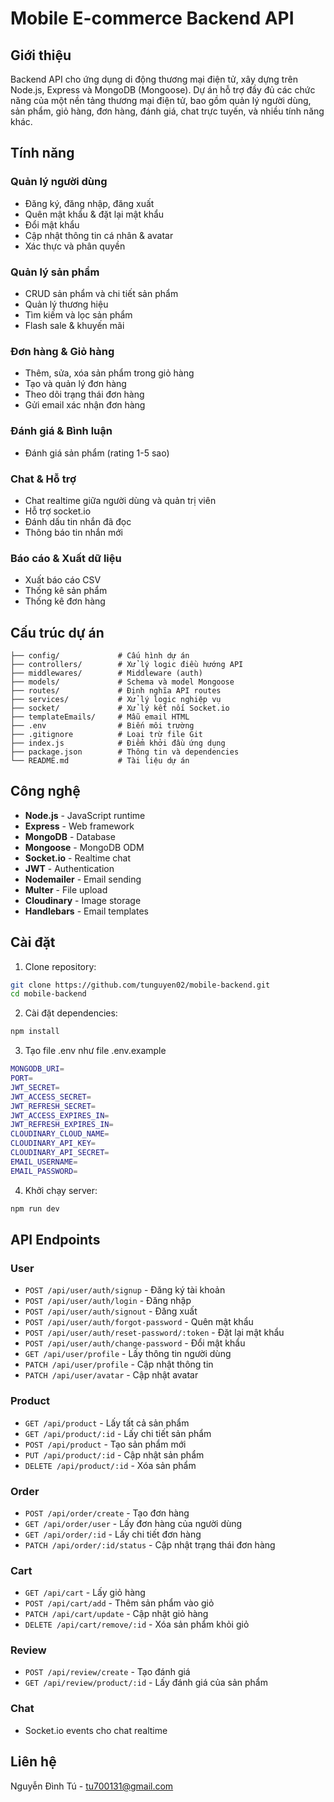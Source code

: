 # Mobile E-commerce Backend API

## Giới thiệu

Backend API cho ứng dụng di động thương mại điện tử, xây dựng trên Node.js, Express và MongoDB (Mongoose). Dự án hỗ trợ đầy đủ các chức năng của một nền tảng thương mại điện tử, bao gồm quản lý người dùng, sản phẩm, giỏ hàng, đơn hàng, đánh giá, chat trực tuyến, và nhiều tính năng khác.

## Tính năng

### Quản lý người dùng
- Đăng ký, đăng nhập, đăng xuất
- Quên mật khẩu & đặt lại mật khẩu
- Đổi mật khẩu
- Cập nhật thông tin cá nhân & avatar
- Xác thực và phân quyền

### Quản lý sản phẩm
- CRUD sản phẩm và chi tiết sản phẩm
- Quản lý thương hiệu
- Tìm kiếm và lọc sản phẩm
- Flash sale & khuyến mãi

### Đơn hàng & Giỏ hàng
- Thêm, sửa, xóa sản phẩm trong giỏ hàng
- Tạo và quản lý đơn hàng
- Theo dõi trạng thái đơn hàng
- Gửi email xác nhận đơn hàng

### Đánh giá & Bình luận
- Đánh giá sản phẩm (rating 1-5 sao)

### Chat & Hỗ trợ
- Chat realtime giữa người dùng và quản trị viên
- Hỗ trợ socket.io
- Đánh dấu tin nhắn đã đọc
- Thông báo tin nhắn mới


### Báo cáo & Xuất dữ liệu
- Xuất báo cáo CSV
- Thống kê sản phẩm
- Thống kê đơn hàng

## Cấu trúc dự án

```
├── config/             # Cấu hình dự án
├── controllers/        # Xử lý logic điều hướng API
├── middlewares/        # Middleware (auth)
├── models/             # Schema và model Mongoose
├── routes/             # Định nghĩa API routes
├── services/           # Xử lý logic nghiệp vụ
├── socket/             # Xử lý kết nối Socket.io
├── templateEmails/     # Mẫu email HTML
├── .env                # Biến môi trường
├── .gitignore          # Loại trừ file Git
├── index.js            # Điểm khởi đầu ứng dụng
├── package.json        # Thông tin và dependencies
└── README.md           # Tài liệu dự án
```

## Công nghệ

- **Node.js** - JavaScript runtime
- **Express** - Web framework
- **MongoDB** - Database
- **Mongoose** - MongoDB ODM
- **Socket.io** - Realtime chat
- **JWT** - Authentication
- **Nodemailer** - Email sending
- **Multer** - File upload
- **Cloudinary** - Image storage
- **Handlebars** - Email templates

## Cài đặt

1. Clone repository:
```bash
git clone https://github.com/tunguyen02/mobile-backend.git
cd mobile-backend
```

2. Cài đặt dependencies:
```bash
npm install
```

3. Tạo file .env như file .env.example
```bash
MONGODB_URI=
PORT=
JWT_SECRET=
JWT_ACCESS_SECRET=
JWT_REFRESH_SECRET=
JWT_ACCESS_EXPIRES_IN=
JWT_REFRESH_EXPIRES_IN=
CLOUDINARY_CLOUD_NAME=
CLOUDINARY_API_KEY=
CLOUDINARY_API_SECRET=
EMAIL_USERNAME=
EMAIL_PASSWORD=
```

4. Khởi chạy server:
```bash
npm run dev
```

## API Endpoints

### User
- `POST /api/user/auth/signup` - Đăng ký tài khoản
- `POST /api/user/auth/login` - Đăng nhập
- `POST /api/user/auth/signout` - Đăng xuất
- `POST /api/user/auth/forgot-password` - Quên mật khẩu
- `POST /api/user/auth/reset-password/:token` - Đặt lại mật khẩu
- `POST /api/user/auth/change-password` - Đổi mật khẩu
- `GET /api/user/profile` - Lấy thông tin người dùng
- `PATCH /api/user/profile` - Cập nhật thông tin
- `PATCH /api/user/avatar` - Cập nhật avatar

### Product
- `GET /api/product` - Lấy tất cả sản phẩm
- `GET /api/product/:id` - Lấy chi tiết sản phẩm
- `POST /api/product` - Tạo sản phẩm mới
- `PUT /api/product/:id` - Cập nhật sản phẩm
- `DELETE /api/product/:id` - Xóa sản phẩm

### Order
- `POST /api/order/create` - Tạo đơn hàng
- `GET /api/order/user` - Lấy đơn hàng của người dùng
- `GET /api/order/:id` - Lấy chi tiết đơn hàng
- `PATCH /api/order/:id/status` - Cập nhật trạng thái đơn hàng

### Cart
- `GET /api/cart` - Lấy giỏ hàng
- `POST /api/cart/add` - Thêm sản phẩm vào giỏ
- `PATCH /api/cart/update` - Cập nhật giỏ hàng
- `DELETE /api/cart/remove/:id` - Xóa sản phẩm khỏi giỏ

### Review
- `POST /api/review/create` - Tạo đánh giá
- `GET /api/review/product/:id` - Lấy đánh giá của sản phẩm

### Chat
- Socket.io events cho chat realtime

## Liên hệ

Nguyễn Đình Tú - tu700131@gmail.com

